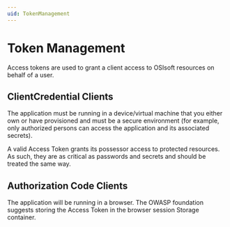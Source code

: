 ```yaml
---
uid: TokenManagement
---
```


# Token Management
Access tokens are used to grant a client access to OSIsoft resources on behalf of a user. 

## ClientCredential Clients

The application must be running in a device/virtual machine that you either own or have provisioned and must be a secure environment (for example, only authorized persons can access the application and its associated secrets).

A valid Access Token grants its possessor access to protected resources. As such, they are as critical as passwords and secrets and should be treated the same way.

## Authorization Code Clients

The application will be running in a browser.
The OWASP foundation suggests storing the Access Token in the browser session Storage container.
